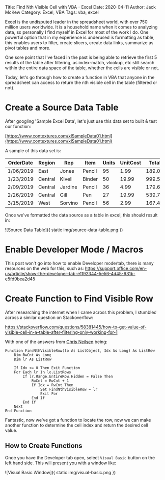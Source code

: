 Title: Find Nth Visible Cell with VBA - Excel
Date: 2020-04-11
Author: Jack McKew
Category: Excel, VBA
Tags: vba, excel

Excel is the undisputed leader in the spreadsheet world, with over 750 million users worldwide. It is a household name when it comes to analyzing data, so personally I find myself in Excel for most of the work I do. One powerful option that in my experience is underused is formatting as table, this enables users to filter, create slicers, create data links, summarize as pivot tables and more.

One sore point that I've faced in the past is being able to retrieve the first 5 results of the table after filtering, as index-match, vlookup, etc still search within the entire data space of the table, whether the cells are visible or not.

Today, let's go through how to create a function in VBA that anyone in the spreadsheet can access to return the nth visible cell in the table (filtered or not).

# Create a Source Data Table

After googling 'Sample Excel Data', let's just use this data set to built & test our function:

[https://www.contextures.com/xlSampleData01.html](https://www.contextures.com/xlSampleData01.html)

A sample of this data set is:

| OrderDate | Region  | Rep     | Item   | Units | UnitCost | Total  |
|-----------|---------|---------|--------|-------|----------|--------|
| 1/06/2019 | East    | Jones   | Pencil | 95    | 1.99     | 189.05 |
| 1/23/2019 | Central | Kivell  | Binder | 50    | 19.99    | 999.5  |
| 2/09/2019 | Central | Jardine | Pencil | 36    | 4.99     | 179.64 |
| 2/26/2019 | Central | Gill    | Pen    | 27    | 19.99    | 539.73 |
| 3/15/2019 | West    | Sorvino | Pencil | 56    | 2.99     | 167.44 |

Once we've formatted the data source as a table in excel, this should result in:

![Source Data Table]({ static img/source-data-table.png })

# Enable Developer Mode / Macros

This post won't go into how to enable Developer mode/tab, there is many resources on the web for this, such as: <https://support.office.com/en-us/article/show-the-developer-tab-e1192344-5e56-4d45-931b-e5fd9bea2d45>

# Create Function to Find Visible Row

After researching the internet when I came across this problem, I stumbled across a similar question on Stackoverflow:

<https://stackoverflow.com/questions/58381445/how-to-get-value-of-visible-cell-in-a-table-after-filtering-only-working-for-1>

With one of the answers from [Chris Neilsen](https://stackoverflow.com/users/445425/chris-neilsen) being:

``` VBA
Function FindNthVisibleRow(lo As ListObject, Idx As Long) As ListRow
    Dim RwCnt As Long
    Dim lr As ListRow

    If Idx <= 0 Then Exit Function
    For Each lr In lo.ListRows
        If lr.Range.EntireRow.Hidden = False Then
            RwCnt = RwCnt + 1
            If Idx = RwCnt Then
                Set FindNthVisibleRow = lr
                Exit For
            End If
        End If
    Next
End Function
```

Fantastic, now we've got a function to locate the row, now we can make another function to determine the cell index and return the desired cell value.

## How to Create Functions

Once you have the Developer tab open, select `Visual Basic` button on the left hand side. This will present you with a window like:

![Visual Basic Window]({ static img/visual-basic.png })

